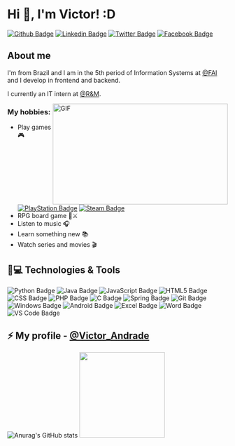 # Hi 🖖, I'm Victor! :D
[![Github Badge](https://img.shields.io/badge/GitHub-100000?style=for-the-badge&logo=github&logoColor=white&link=https://github.com/Victor-M-Andrade)](https://github.com/Victor-M-Andrade)
[![Linkedin Badge](https://img.shields.io/badge/LinkedIn-0077B5?style=for-the-badge&logo=linkedin&logoColor=white&link=https://www.linkedin.com/in/victor-andrade-648474179/)](https://www.linkedin.com/in/victor-andrade-648474179/)
[![Twitter Badge](https://img.shields.io/badge/Twitter-1DA1F2?style=for-the-badge&logo=twitter&logoColor=white&link=https://twitter.com/zadbur)](https://twitter.com/zadbur)
[![Facebook Badge](https://img.shields.io/badge/Facebook-1877F2?style=for-the-badge&logo=facebook&logoColor=white&link=https://www.facebook.com/victormeneses.deandrade)](https://www.facebook.com/victormeneses.deandrade)



## About me
I'm from Brazil and I am in the 5th period of Information Systems at [@FAI](https://www.fai-mg.br/portal/) and I develop in frontend and backend.

I currently an IT intern at [@R&M](https://www.rdm.com/).

<img align="right" alt="GIF" src="https://github.com/abhisheknaiidu/abhisheknaiidu/blob/master/code.gif?raw=true" width="400" height="230"/>

### My hobbies:
- Play games 🎮
[![PlayStation Badge](https://img.shields.io/badge/PlayStation-003791?style=for-the-badge&logo=playstation&logoColor=white&link=https://my.playstation.com/profile/victorkbcao)](https://my.playstation.com/profile/victorkbcao)
[![Steam Badge](https://img.shields.io/badge/Steam-000000?style=for-the-badge&logo=steam&logoColor=white&link=https://steamcommunity.com/id/Z4Dbur)](https://steamcommunity.com/id/Z4Dbur)
- RPG board game 🎲⚔
- Listen to music 🎧  
- Learn something new 📚
- Watch series and movies 🎬


## 🚀💻 Technologies & Tools

![Python Badge](https://img.shields.io/badge/Python-3776AB?style=for-the-badge&logo=python&logoColor=white)
![Java Badge](https://img.shields.io/badge/Java-ED8B00?style=for-the-badge&logo=java&logoColor=white)
![JavaScript Badge](	https://img.shields.io/badge/JavaScript-F7DF1E?style=for-the-badge&logo=javascript&logoColor=black)
![HTML5 Badge](https://img.shields.io/badge/HTML5-E34F26?style=for-the-badge&logo=html5&logoColor=white)
![CSS Badge](https://img.shields.io/badge/CSS-239120?&style=for-the-badge&logo=css3&logoColor=white)
![PHP Badge](https://img.shields.io/badge/PHP-777BB4?style=for-the-badge&logo=php&logoColor=white)
![C Badge](https://img.shields.io/badge/C-00599C?style=for-the-badge&logo=c&logoColor=white)
![Spring Badge](https://img.shields.io/badge/Spring-6DB33F?style=for-the-badge&logo=spring&logoColor=white)
![Git Badge](https://img.shields.io/badge/Git-F05032?style=for-the-badge&logo=git&logoColor=white)
![Windows Badge](https://img.shields.io/badge/Windows-0078D6?style=for-the-badge&logo=windows&logoColor=white)
![Android Badge](https://img.shields.io/badge/Android-3DDC84?style=for-the-badge&logo=android&logoColor=white)
![Excel Badge](https://img.shields.io/badge/Microsoft_Excel-217346?style=for-the-badge&logo=microsoft-excel&logoColor=white)
![Word Badge](https://img.shields.io/badge/Microsoft_Word-2B579A?style=for-the-badge&logo=microsoft-word&logoColor=white)
![VS Code Badge](https://img.shields.io/badge/Visual_Studio_Code-0078D4?style=for-the-badge&logo=visual%20studio%20code&logoColor=white)


## ⚡ My profile - [@Victor_Andrade](https://victor-m-andrade.github.io/) 


![Anurag's GitHub stats](https://github-readme-stats.vercel.app/api?username=Victor-M-Andrade&show_icons=true&theme=highcontrast)
<img align="auto" src="https://github-readme-stats.vercel.app/api/top-langs/?username=Victor-M-Andrade&hide=c%23,powershell,&title_color=dae415&text_color=e7e7e7&icon_color=2bbc8a&bg_color=000000&langs_count=8&layout=large" height="195"/>


<!--
**Victor-M-Andrade/Victor-M-Andrade** is a ✨ _special_ ✨ repository because its `README.md` (this file) appears on your GitHub profile.
